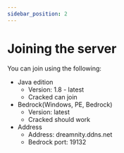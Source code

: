 ```yaml
---
sidebar_position: 2
---
```


# Joining the server

You can join using the following:

- Java edition
  - Version: 1.8 - latest
  - Cracked can join
- Bedrock(Windows, PE, Bedrock)
  - Version: latest
  - Cracked should work
- Address
  - Address: dreamnity.ddns.net
  - Bedrock port: 19132